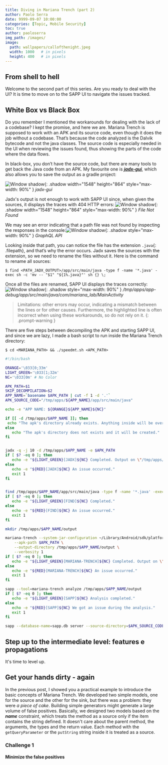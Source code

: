 ```yaml
---
title: Diving in Mariana Trench (part 2)
author: Paolo Serra
date: 9999-09-07 10:00:00
categories: [Topic, Mobile Security]
toc: true
author: paoloserra
img_path: /images/
image:
  path: wallpapers/callofthenight.jpeg
  width: 1000   # in pixels
  height: 400   # in pixels
---
```


## From shell to hell
Welcome to the second part of this series. Are you ready to deal with the UI? It is time to move on to the SAPP UI  to navigate the issues tracked. 

## White Box vs Black Box
Do you remember I mentioned the workarounds for dealing with the lack of a codebase? I kept the promise, and here we are. Mariana Trench is supposed to work with an APK and its source code, even though it does the job without a codebase. That’s because the code analyzed is the Dalvik bytecode and not the java classes. The source code is especially needed in the UI when reviewing the issues found, thus showing the parts of the code where the data flows. 

In black-box, you don’t have the source code, but there are many tools to get back the Java code from an APK. My favourite one is [***jadx-gui***](https://github.com/skylot/jadx), which also allows you to save the output as a gradle project:

![Window shadow](mariana-trench/jadx-save-as-grandle.png){: .shadow width="1548" height="864" style="max-width: 90%" }
_jadx-gui_

Jadx's output is not enough to work with SAPP UI since, when given the sources, it displays the traces with 404 HTTP errors:
![Window shadow](mariana-trench/mariana-trench-error-not-found.png){: .shadow width="1548" height="864" style="max-width: 90%" }
_File Not Found_

We may see an error indicating that a path file was not found by inspecting the responses in the console:![Window shadow](mariana-trench/console-error.png){: .shadow  style="max-width: 90%" }
_GraphQL API_

Looking inside that path, you can notice the file has the extension `.java`{: .filepath}, and that’s why the error occurs. Jadx saves the sources with the extension, so we need to rename the files without it. Here is the command to rename all sources:

```console
$ find <PATH_JADX_OUTPUT>/app/src/main/java -type f -name '*.java' -exec sh -c 'mv -- "$1" "${1%.java}"' sh {} \;
```

Once all the files are renamed, SAPP UI displays the traces correctly:
![Window shadow](mariana-trench/trace-file-found.png){: .shadow  style="max-width: 90%" }
_/tmp/apps/app-debug/app/src/main/java/com/mariana_lab/MainActivity_

> Limitations: other errors may occur, indicating a mismatch between the lines or for other causes. Furthermore, the highlighted line is often incorrect when using these workarounds, so do not rely on it.
{: .prompt-warning }

There are five steps between decompiling the APK and starting SAPP UI, and since we are lazy, I made a bash script to run inside the Mariana Trench directory: 

```console
$ cd <MARIANA_PATH> && ./speedmt.sh <APK_PATH>
```

```bash
#!/bin/bash

ORANGE='\033[0;33m'
LIGHT_GREEN='\033[1;32m'
NC='\033[0m' # No Color

APK_PATH=$1
SKIP_DECOMPILATION=$2
APP_NAME=`basename $APK_PATH | cut -f 1 -d '.'`
APK_SOURCE_CODE="/tmp/apps/${APP_NAME}/app/src/main/java"

echo -e "APP NAME: ${ORANGE}${APP_NAME}${NC}"

if [[ -d /tmp/apps/$APP_NAME ]]; then
 echo "The apk's directory already exists. Anything inside will be overwritten!"
else
   echo "The apk's directory does not exists and it will be created."
fi


jadx -q -j 10 -d /tmp/apps/$APP_NAME -e $APK_PATH
if [ $? -eq 0 ]; then
   echo -e "${LIGHT_GREEN}[JADX]${NC} Completed. Output on \"/tmp/apps/${APP_NAME}\""
else
   echo -e "${RED}[JADX]${NC} An issue occurred."
   exit 1
fi


find /tmp/apps/$APP_NAME/app/src/main/java -type f -name '*.java' -exec sh -c 'mv -- "$1" "${1%.java}"' sh {} \;
if [ $? -eq 0 ]; then
   echo -e "${LIGHT_GREEN}[FIND]${NC} Completed."
else
   echo -e "${RED}[FIND]${NC} An issue occurred."
   exit 1
fi

mkdir /tmp/apps/$APP_NAME/output

mariana-trench --system-jar-configuration ~/Library/Android/sdk/platforms/android-30/android.jar \
    --apk-path $APK_PATH \
    --output-directory /tmp/apps/$APP_NAME/output \
    --verbosity 1
if [ $? -eq 0 ]; then
   echo -e "${LIGHT_GREEN}[MARIANA-TRENCH]${NC} Completed. Output on \"/tmp/apps/${APP_NAME}/output\""
else
   echo -e "${RED}[MARIANA-TRENCH]${NC} An issue occurred."
   exit 1
fi

sapp --tool=mariana-trench analyze /tmp/apps/$APP_NAME/output
if [ $? -eq 0 ]; then
   echo -e "${LIGHT_GREEN}[SAPP]${NC} Analysis completed."
else
   echo -e "${RED}[SAPP]${NC} We got an issue during the analysis."
   exit 1
fi

sapp --database-name=sapp.db server --source-directory=$APK_SOURCE_CODE --debug
````

## Step up to the intermediate level: features e propagations
It's time to level up.


## Get your hands dirty - again
In the previous post, I showed you a practical example to introduce the basic concepts of Mariana Trench. We developed two simple models, one for the source and the other for the sink, but there was a problem: they were *a piece of cake*. Building simple generators might generate a large volume of false positives. Basically, we designed two models based on the ***name*** constraint, which treats the method as a source only if the item contains the string defined. It doesn't care about the parent method, the arguments, the types and the return value. Each method with the ```getQueryParameter```  or the ```putString``` string inside it is treated as a source.


### Challenge 1


#### Minimize the false positives